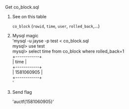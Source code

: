 Get co_block.sql

1.  See on this table 

    `co_block` (`rowid`, `time`, `user`, `rolled_back`,...)

2.  Mysql magic<br/>
    'mysql -u jayse -p test < co_block.sql<br/>
    mysql> use test<br/>
    mysql> select time from co_block where rolled_back=1<br/>
    +------------+<br/>
    | time       |<br/>
    +------------+<br/>
    | 1581060905 |<br/>
    +------------+<br/>'

3.  Send flag<br/>

    'auctf{1581060905}'
